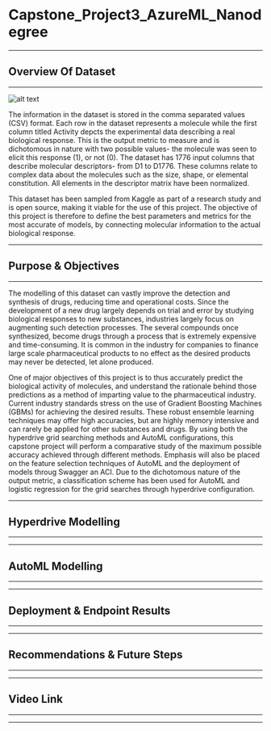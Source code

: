 # Capstone_Project3_AzureML_Nanodegree
***

## Overview Of Dataset
***
![alt text](https://st4.depositphotos.com/4687155/27336/v/600/depositphotos_273364926-stock-video-4k-hexagon-chemical-moleculardata-information.jpg)

The information in the dataset is stored in the comma separated values (CSV) format. Each row in the dataset represents a molecule while the first column titled Activity depcts the experimental data describing a real biological response. This is the output metric to measure and is dichotomous in nature with two possible values- the molecule was seen to elicit this response (1), or not (0). The dataset has 1776 input columns that describe molecular descriptors- from D1 to D1776. These columns relate to complex data about the molecules such as the size, shape, or elemental constitution. All elements in the descriptor matrix have been normalized.

This dataset has been sampled from Kaggle as part of a research study and is open source, making it viable for the use of this project. The objective of this project is therefore to define the best parameters and metrics for the most accurate of models, by connecting molecular information to the actual biological response. 
***

## Purpose & Objectives
***
The modelling of this dataset can vastly improve the detection and synthesis of drugs, reducing time and operational costs. Since the development of a new drug largely depends on trial and error by studying biological responses to new substances, industries largely focus on augmenting such detection processes. The several compounds once synthesized, become drugs through a process that is extremely expensive and time-consuming. It is common in the industry for companies to finance large scale pharmaceutical products to no effect as the desired products may never be detected, let alone produced.

One of major objectives of this project is to thus accurately predict the biological activity of molecules, and understand the rationale behind those predictions as a method of imparting value to the pharmaceutical industry. Current industry standards stress on the use of Gradient Boosting Machines (GBMs) for achieving the desired results. These robust ensemble learning techniques may offer high accuracies, but are highly memory intensive and can rarely be applied for other substances and drugs. By using both the hyperdrive grid searching methods and AutoML configurations, this capstone project will perform a comparative study of the maximum possible accuracy achieved through different methods. Emphasis will also be placed on the feature selection techniques of AutoML and the deployment of models throug Swagger an ACI. Due to the dichotomous nature of the output metric, a classification scheme has been used for AutoML and logistic regression for the grid searches through hyperdrive configuration.
***

## Hyperdrive Modelling
***

***

## AutoML Modelling
***

***

## Deployment & Endpoint Results
***

***

## Recommendations & Future Steps
***

***

## Video Link
***

***
